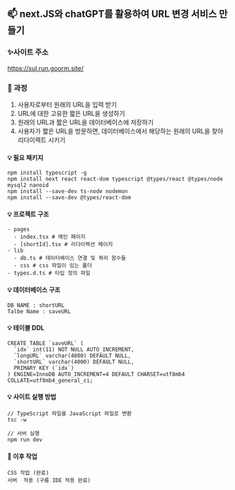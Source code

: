 ## 📫 next.JS와 chatGPT를 활용하여 URL 변경 서비스 만들기

### ✨사이트 주소
https://sul.run.goorm.site/

### 📌 과정
1. 사용자로부터 원래의 URL을 입력 받기
2. URL에 대한 고유한 짧은 URL을 생성하기
3. 원래의 URL과 짧은 URL을 데이터베이스에 저장하기
4. 사용자가 짧은 URL을 방문하면, 데이터베이스에서 해당하는 원래의 URL을 찾아 리다이렉트 시키기

#### 💡 필요 패키지
```
npm install typescript -g 
npm install next react react-dom typescript @types/react @types/node mysql2 nanoid
npm install --save-dev ts-node nodemon
npm install --save-dev @types/react-dom
```

#### 💡 프로젝트 구조
```
- pages
  - index.tsx # 메인 페이지
  - [shortId].tsx # 리다이렉션 페이지
- lib
  - db.ts # 데이터베이스 연결 및 쿼리 함수들 
  - css # css 파일이 있는 폴더
- types.d.ts # 타입 정의 파일 
```
#### 💡 데이터베이스 구조
```
DB NAME : shortURL
Talbe Name : saveURL
```

#### 💡 테이블 DDL
```
CREATE TABLE `saveURL` (
  `idx` int(11) NOT NULL AUTO_INCREMENT,
  `longURL` varchar(4000) DEFAULT NULL,
  `shortURL` varchar(4000) DEFAULT NULL,
  PRIMARY KEY (`idx`)
) ENGINE=InnoDB AUTO_INCREMENT=4 DEFAULT CHARSET=utf8mb4 COLLATE=utf8mb4_general_ci;
```

#### 💡 사이트 실행 방법
```
// TypeScript 파일을 JavaScript 파일로 변환
tsc -w 

// 서버 실행
npm run dev
```

#### 💬 이후 작업
```
CSS 작업 (완료)
서버  적용 (구름 IDE 적용 완료)
```